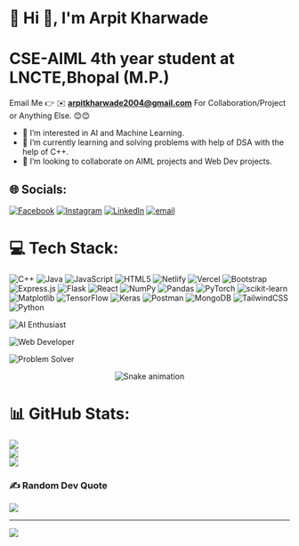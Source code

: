 # 💫 Hi 👋, I'm Arpit Kharwade 
# CSE-AIML 4th year student at LNCTE,Bhopal (M.P.) 

Email Me 👉 ✉️ **arpitkharwade2004@gmail.com** For Collaboration/Project or Anything Else. 😊😊

- 👀 I’m interested in AI and Machine Learning.
- 🌱 I’m currently learning and solving problems with help of DSA with the help of C++.
- 💞️ I’m looking to collaborate on AIML projects and Web Dev projects.
  
## 🌐 Socials:
[![Facebook](https://img.shields.io/badge/Facebook-%231877F2.svg?logo=Facebook&logoColor=white)](https://facebook.com/arpit.kharwade.7) [![Instagram](https://img.shields.io/badge/Instagram-%23E4405F.svg?logo=Instagram&logoColor=white)](https://instagram.com/_arpitk_2004_) [![LinkedIn](https://img.shields.io/badge/LinkedIn-%230077B5.svg?logo=linkedin&logoColor=white)](https://linkedin.com/in/arpit-kharwade) [![email](https://img.shields.io/badge/Email-D14836?logo=gmail&logoColor=white)](mailto:arpitkharwade2004@gmail.com) 

# 💻 Tech Stack:
![C++](https://img.shields.io/badge/c++-%2300599C.svg?style=for-the-badge&logo=c%2B%2B&logoColor=white) ![Java](https://img.shields.io/badge/java-%23ED8B00.svg?style=for-the-badge&logo=openjdk&logoColor=white) ![JavaScript](https://img.shields.io/badge/javascript-%23323330.svg?style=for-the-badge&logo=javascript&logoColor=%23F7DF1E) ![HTML5](https://img.shields.io/badge/html5-%23E34F26.svg?style=for-the-badge&logo=html5&logoColor=white) ![Netlify](https://img.shields.io/badge/netlify-%23000000.svg?style=for-the-badge&logo=netlify&logoColor=#00C7B7) ![Vercel](https://img.shields.io/badge/vercel-%23000000.svg?style=for-the-badge&logo=vercel&logoColor=white) ![Bootstrap](https://img.shields.io/badge/bootstrap-%238511FA.svg?style=for-the-badge&logo=bootstrap&logoColor=white) ![Express.js](https://img.shields.io/badge/express.js-%23404d59.svg?style=for-the-badge&logo=express&logoColor=%2361DAFB) ![Flask](https://img.shields.io/badge/flask-%23000.svg?style=for-the-badge&logo=flask&logoColor=white) ![React](https://img.shields.io/badge/react-%2320232a.svg?style=for-the-badge&logo=react&logoColor=%2361DAFB) ![NumPy](https://img.shields.io/badge/numpy-%23013243.svg?style=for-the-badge&logo=numpy&logoColor=white) ![Pandas](https://img.shields.io/badge/pandas-%23150458.svg?style=for-the-badge&logo=pandas&logoColor=white) ![PyTorch](https://img.shields.io/badge/PyTorch-%23EE4C2C.svg?style=for-the-badge&logo=PyTorch&logoColor=white) ![scikit-learn](https://img.shields.io/badge/scikit--learn-%23F7931E.svg?style=for-the-badge&logo=scikit-learn&logoColor=white) ![Matplotlib](https://img.shields.io/badge/Matplotlib-%23ffffff.svg?style=for-the-badge&logo=Matplotlib&logoColor=black) ![TensorFlow](https://img.shields.io/badge/TensorFlow-%23FF6F00.svg?style=for-the-badge&logo=TensorFlow&logoColor=white) ![Keras](https://img.shields.io/badge/Keras-%23D00000.svg?style=for-the-badge&logo=Keras&logoColor=white) ![Postman](https://img.shields.io/badge/Postman-FF6C37?style=for-the-badge&logo=postman&logoColor=white) ![MongoDB](https://img.shields.io/badge/MongoDB-%234ea94b.svg?style=for-the-badge&logo=mongodb&logoColor=white) ![TailwindCSS](https://img.shields.io/badge/tailwindcss-%2338B2AC.svg?style=for-the-badge&logo=tailwind-css&logoColor=white) ![Python](https://img.shields.io/badge/python-3670A0?style=for-the-badge&logo=python&logoColor=ffdd54)


![AI Enthusiast](https://img.shields.io/badge/Trophy-AI%20Enthusiast-blue?style=for-the-badge&logo=python&logoColor=white)

![Web Developer](https://img.shields.io/badge/Trophy-Web%20Developer-green?style=for-the-badge&logo=react&logoColor=white)

![Problem Solver](https://img.shields.io/badge/Trophy-Problem%20Solver-orange?style=for-the-badge&logo=leetcode&logoColor=white)


<!-- Snake Game Repo View -->

<div align="center">
  <img src="https://profile-readme-generator.com/assets/snake.svg" alt="Snake animation" />
</div>

# 📊 GitHub Stats:
![](https://github-readme-stats.vercel.app/api?username=ArpitKharwade&theme=dark&hide_border=false&include_all_commits=true&count_private=false)<br/>
![](https://nirzak-streak-stats.vercel.app/?user=ArpitKharwade&theme=dark&hide_border=false)<br/>
![](https://github-readme-stats.vercel.app/api/top-langs/?username=ArpitKharwade&theme=dark&hide_border=false&include_all_commits=true&count_private=false&layout=compact)




### ✍️ Random Dev Quote
![](https://quotes-github-readme.vercel.app/api?type=horizontal&theme=radical)

---
[![](https://visitcount.itsvg.in/api?id=ArpitKharwade&icon=0&color=0)](https://visitcount.itsvg.in)

<!-- Proudly created with GPRM ( https://gprm.itsvg.in ) -->
